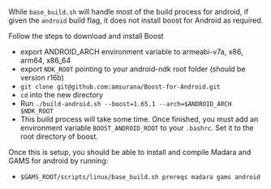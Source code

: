 While `base_build.sh` will handle most of the build process for android,
if given the `android` build flag, it does not install boost for Android
as required.

Follow the steps to download and install Boost

* export ANDROID_ARCH environment variable to armeabi-v7a, x86, arm64, x86_64
* export `NDK_ROOT` pointing to your android-ndk root folder  (should be version r16b)
* `git clone git@github.com:amsurana/Boost-for-Android.git`
* `cd` into the new directory
* Run `./build-android.sh --boost=1.65.1 --arch=$ANDROID_ARCH $NDK_ROOT`
* This build process will take some time. Once finished, you must add an
environment variable `BOOST_ANDROID_ROOT` to your `.bashrc`. Set it to the root directory of boost.

Once this is setup, you should be able to install and compile Madara and GAMS for android by running:

* `$GAMS_ROOT/scripts/linux/base_build.sh prereqs madara gams android`
